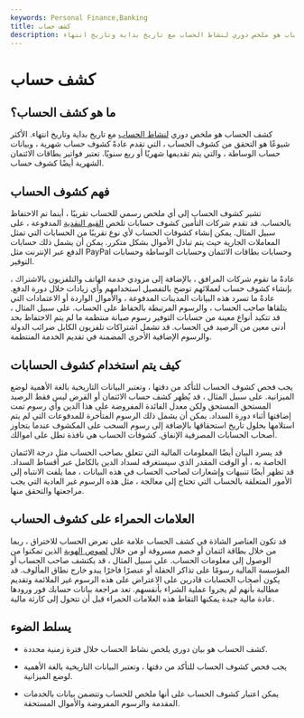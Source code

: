 ```yaml
---
keywords: Personal Finance,Banking
title: كشف حساب
description: كشف الحساب هو ملخص دوري لنشاط الحساب مع تاريخ بداية وتاريخ انتهاء.
---
```


# كشف حساب
## ما هو كشف الحساب؟

كشف الحساب هو ملخص دوري [لنشاط الحساب](/account-activity) مع تاريخ بداية وتاريخ انتهاء. الأكثر شيوعًا هو التحقق من كشوف الحساب ، التي تقدم عادةً كشوف حساب شهرية ، وبيانات حساب الوساطة ، والتي يتم تقديمها شهريًا أو ربع سنويًا. تعتبر فواتير بطاقات الائتمان الشهرية أيضًا كشوف حساب.

## فهم كشوف الحساب

تشير كشوف الحساب إلى أي ملخص رسمي للحساب تقريبًا ، أينما تم الاحتفاظ بالحساب. قد تقدم شركات التأمين كشوف حسابات تلخص [القيم النقدية](/cash-value-life-insurance) المدفوعة ، على سبيل المثال. يمكن إنشاء كشوفات الحساب لأي نوع تقريبًا من الحسابات التي تمثل المعاملات الجارية حيث يتم تبادل الأموال بشكل متكرر. يمكن أن يشمل ذلك حسابات الدفع عبر الإنترنت مثل PayPal وحسابات بطاقات الائتمان وحسابات الوساطة وحسابات التوفير.

عادةً ما تقوم شركات المرافق ، بالإضافة إلى مزودي خدمة الهاتف والتلفزيون بالاشتراك ، بإنشاء كشوف حساب لعملائهم توضح بالتفصيل استخدامهم وأي زيادات خلال دورة الدفع. عادةً ما تسرد هذه البيانات المدينات المدفوعة ، والأموال الواردة أو الاعتمادات التي يتلقاها صاحب الحساب ، والرسوم المرتبطة بالحفاظ على الحساب. على سبيل المثال ، قد تتكبد أنواع معينة من حسابات التوفير رسوم صيانة منتظمة ما لم يتم الاحتفاظ بحد أدنى معين من الرصيد في الحساب. قد تشمل اشتراكات تلفزيون الكابل ضرائب الدولة والرسوم الإضافية الأخرى المضمنة في تقديم الخدمة المنتظمة.

## كيف يتم استخدام كشوف الحسابات

يجب فحص كشوف الحساب للتأكد من دقتها ، وتعتبر البيانات التاريخية بالغة الأهمية لوضع الميزانية. على سبيل المثال ، قد يُظهر كشف حساب الائتمان أو القرض ليس فقط الرصيد المستحق المستحق ولكن معدل الفائدة المفروضة على هذا الدين وأي رسوم تمت إضافتها أثناء دورة السداد. يمكن أن يشمل ذلك الرسوم المتأخرة للمدفوعات التي لم يتم استلامها بحلول تاريخ استحقاقها بالإضافة إلى رسوم السحب على المكشوف عندما يتجاوز أصحاب الحسابات المصرفية الإنفاق. كشوفات الحساب هي نافذة تطل على اموالك.

قد يسرد البيان أيضًا المعلومات المالية التي تتعلق بصاحب الحساب مثل درجة الائتمان الخاصة به ، أو الوقت المقدر الذي سيستغرقه لسداد الدين بالكامل عبر أقساط السداد. قد تظهر أيضًا تنبيهات وإشعارات لصاحب الحساب في هذه البيانات ، مما يلفت الانتباه إلى الأمور المتعلقة بالحساب التي تحتاج إلى معالجة ، مثل هذه الرسوم غير العادية التي يجب مراجعتها والتحقق منها.

## العلامات الحمراء على كشوف الحساب

قد تكون العناصر الشاذة في كشف الحساب علامة على تعرض الحساب للاختراق ، ربما من خلال بطاقة ائتمان أو خصم مسروقة أو من خلال [لصوص الهوية](/identitytheft) الذين تمكنوا من الوصول إلى معلومات الحساب. على سبيل المثال ، قد يكتشف صاحب الحساب أو المؤسسة المالية رسومًا على تذاكر الحفلة أو عنصرًا فاخرًا يبدو خارج نطاق المألوف. قد يكون أصحاب الحسابات قادرين على الاعتراض على هذه الرسوم غير الملائمة وتقديم مطالبة بأنهم لم يجروا عملية الشراء بأنفسهم. تعد مراجعة بيانات حسابك فور ورودها عادة مالية جيدة يمكنها التقاط هذه العلامات الحمراء قبل أن تتحول إلى كارثة مالية.

## يسلط الضوء

- كشف الحساب هو بيان دوري يلخص نشاط الحساب خلال فترة زمنية محددة.

- يجب فحص كشوف الحساب للتأكد من دقتها ، وتعتبر البيانات التاريخية بالغة الأهمية لوضع الميزانية.

- يمكن اعتبار كشوف الحساب على أنها ملخص للحساب وتتضمن بيانات بالخدمات المقدمة والرسوم المفروضة والأموال المستحقة.

